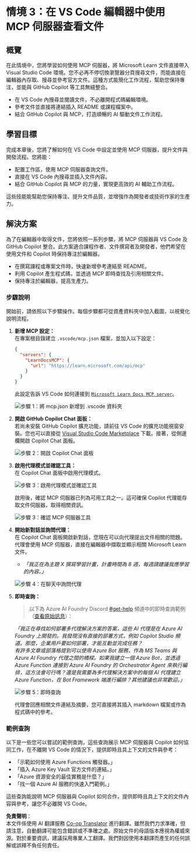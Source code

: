<!--
CO_OP_TRANSLATOR_METADATA:
{
  "original_hash": "db532b1ec386c9ce38c791653dc3c881",
  "translation_date": "2025-06-21T14:36:22+00:00",
  "source_file": "09-CaseStudy/docs-mcp/solution/scenario3/README.md",
  "language_code": "tw"
}
-->
# 情境 3：在 VS Code 編輯器中使用 MCP 伺服器查看文件

## 概覽

在此情境中，您將學習如何使用 MCP 伺服器，將 Microsoft Learn 文件直接帶入 Visual Studio Code 環境。您不必再不停切換瀏覽器分頁搜尋文件，而能直接在編輯器內存取、搜尋並參考官方文件。這種方式能簡化工作流程，幫助您保持專注，並能與 GitHub Copilot 等工具無縫整合。

- 在 VS Code 內搜尋並閱讀文件，不必離開程式碼編輯環境。
- 參考文件並直接將連結插入 README 或課程檔案中。
- 結合 GitHub Copilot 與 MCP，打造順暢的 AI 驅動文件工作流程。

## 學習目標

完成本章後，您將了解如何在 VS Code 中設定並使用 MCP 伺服器，提升文件與開發流程。您將能：

- 配置工作區，使用 MCP 伺服器查詢文件。
- 直接在 VS Code 內搜尋並插入文件內容。
- 結合 GitHub Copilot 與 MCP 的力量，實現更高效的 AI 輔助工作流程。

這些技能能幫助您保持專注、提升文件品質，並增強作為開發者或技術作家的生產力。

## 解決方案

為了在編輯器中取得文件，您將依照一系列步驟，將 MCP 伺服器與 VS Code 及 GitHub Copilot 整合。此方案適合課程作者、文件撰寫者及開發者，他們希望在使用文件和 Copilot 時保持專注於編輯器。

- 在撰寫課程或專案文件時，快速新增參考連結至 README。
- 利用 Copilot 產生程式碼，並透過 MCP 即時查找及引用相關文件。
- 保持專注於編輯器，提高生產力。

### 步驟說明

開始前，請依照以下步驟操作。每個步驟都可從資產資料夾中加入截圖，以視覺化說明流程。

1. **新增 MCP 設定：**  
   在專案根目錄建立 `.vscode/mcp.json` 檔案，並加入以下設定：  
   ```json
   {
     "servers": {
       "LearnDocsMCP": {
         "url": "https://learn.microsoft.com/api/mcp"
       }
     }
   }
   ```  
   此設定告訴 VS Code 如何連接到 [`Microsoft Learn Docs MCP server`](https://github.com/MicrosoftDocs/mcp)。
   
   ![步驟 1：將 mcp.json 新增到 .vscode 資料夾](../../../../../../translated_images/step1-mcp-json.c06a007fccc3edfaf0598a31903c9ec71476d9fd3ae6c1b2b4321fd38688ca4b.tw.png)
    
2. **開啟 GitHub Copilot Chat 面板：**  
   若尚未安裝 GitHub Copilot 擴充功能，請前往 VS Code 的擴充功能視窗安裝。您也可以直接從 [Visual Studio Code Marketplace](https://marketplace.visualstudio.com/items?itemName=GitHub.copilot-chat) 下載。接著，從側邊欄開啟 Copilot Chat 面板。

   ![步驟 2：開啟 Copilot Chat 面板](../../../../../../translated_images/step2-copilot-panel.f1cc86e9b9b8cd1a85e4df4923de8bafee4830541ab255e3c90c09777fed97db.tw.png)

3. **啟用代理模式並確認工具：**  
   在 Copilot Chat 面板中啟用代理模式。

   ![步驟 3：啟用代理模式並確認工具](../../../../../../translated_images/step3-agent-mode.cdc32520fd7dd1d149c3f5226763c1d85a06d3c041d4cc983447625bdbeff4d4.tw.png)

   啟用後，確認 MCP 伺服器已列為可用工具之一。這可確保 Copilot 代理能存取文件伺服器，取得相關資訊。

   ![步驟 3：確認 MCP 伺服器工具](../../../../../../translated_images/step3-verify-mcp-tool.76096a6329cbfecd42888780f322370a0d8c8fa003ed3eeb7ccd23f0fc50c1ad.tw.png)

4. **開始新對話並詢問代理：**  
   在 Copilot Chat 面板開啟新對話，您現在可以向代理提出文件相關的問題。代理會使用 MCP 伺服器，直接在編輯器中擷取並顯示相關 Microsoft Learn 文件。

   - *「我正在為主題 X 撰寫學習計畫，計畫時間為 8 週，每週請建議我應學習的內容。」*

   ![步驟 4：在聊天中詢問代理](../../../../../../translated_images/step4-prompt-chat.12187bb001605efc5077992b621f0fcd1df12023c5dce0464f8eb8f3d595218f.tw.png)

5. **即時查詢：**

   > 以下為 Azure AI Foundry Discord [#get-help](https://discord.gg/D6cRhjHWSC) 頻道中的即時查詢範例（[查看原始訊息](https://discord.com/channels/1113626258182504448/1385498306720829572)）：
   
   *「我正在尋找如何部署多代理解決方案的答案，這些 AI 代理是在 Azure AI Foundry 上開發的。我發現沒有直接的部署方式，例如 Copilot Studio 頻道。那麼，企業用戶要如何部署，才能互動並完成任務？  
   有許多文章或部落格提到可以使用 Azure Bot 服務，作為 MS Teams 與 Azure AI Foundry 代理之間的橋樑。如果我建立一個 Azure Bot，並透過 Azure Function 連接到 Azure AI Foundry 的 Orchestrator Agent 來執行編排，這方法會可行嗎？還是我需要為多代理解決方案中的每個 AI 代理建立 Azure Function，在 Bot Framework 端進行編排？其他建議也非常歡迎。」*

   ![步驟 5：即時查詢](../../../../../../translated_images/step5-live-queries.49db3e4a50bea27327e3cb18c24d263b7d134930d78e7392f9515a1c00264a7f.tw.png)

   代理會回應相關文件連結及摘要，您可直接將其插入 markdown 檔案或作為程式碼中的參考。

### 範例查詢

以下是一些您可以嘗試的範例查詢，這些查詢展示 MCP 伺服器與 Copilot 如何協同工作，在不離開 VS Code 的情況下，提供即時且具上下文的文件與參考：

- 「示範如何使用 Azure Functions 觸發器。」
- 「插入 Azure Key Vault 官方文件的連結。」
- 「Azure 資源安全的最佳實務是什麼？」
- 「找一個 Azure AI 服務的快速入門範例。」

這些查詢能說明 MCP 伺服器與 Copilot 如何合作，提供即時且具上下文的文件內容與參考，讓您不必離開 VS Code。

**免責聲明**：  
本文件係使用 AI 翻譯服務 [Co-op Translator](https://github.com/Azure/co-op-translator) 進行翻譯。雖然我們力求準確，但請注意，自動翻譯可能包含錯誤或不準確之處。原始文件的母語版本應視為權威來源。對於重要資訊，建議採用專業人工翻譯。我們對因使用本翻譯而產生的任何誤解或誤釋不負任何責任。